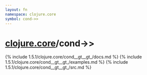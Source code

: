 ```yaml
---
layout: fn
namespace: clojure.core
symbol: cond->>
---
```


# [clojure.core](../)/cond->>

{% include 1.5.1/clojure.core/cond__gt__gt_/docs.md %}
{% include 1.5.1/clojure.core/cond__gt__gt_/examples.md %}
{% include 1.5.1/clojure.core/cond__gt__gt_/src.md %}

